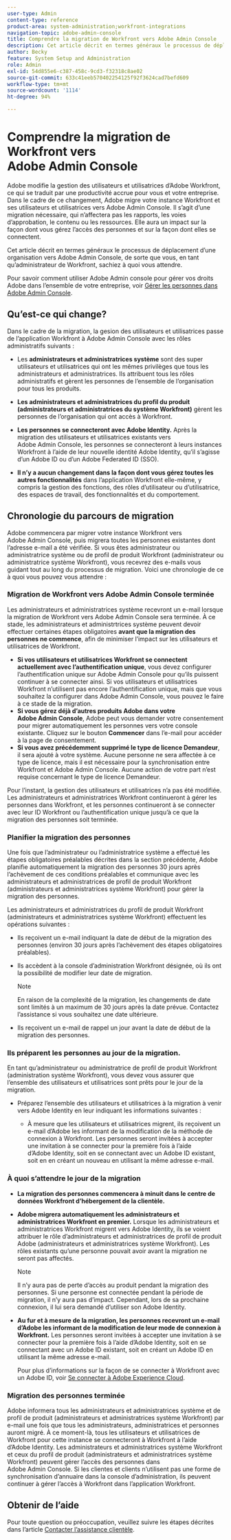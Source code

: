 ```yaml
---
user-type: Admin
content-type: reference
product-area: system-administration;workfront-integrations
navigation-topic: adobe-admin-console
title: Comprendre la migration de Workfront vers Adobe Admin Console
description: Cet article décrit en termes généraux le processus de déplacement d’une organisation vers Adobe Admin Console, de sorte que vous, en tant qu’administrateur de Workfront, sachiez à quoi vous attendre.
author: Becky
feature: System Setup and Administration
role: Admin
exl-id: 54d855e6-c387-458c-9cd3-f32318c8ae02
source-git-commit: 633c41eeb570402254125f92f3624cad7befd609
workflow-type: tm+mt
source-wordcount: '1114'
ht-degree: 94%

---
```


# Comprendre la migration de Workfront vers Adobe Admin Console

Adobe modifie la gestion des utilisateurs et utilisatrices d’Adobe Workfront, ce qui se traduit par une productivité accrue pour vous et votre entreprise. Dans le cadre de ce changement, Adobe migre votre instance Workfront et ses utilisateurs et utilisatrices vers Adobe Admin Console. Il s’agit d’une migration nécessaire, qui n’affectera pas les rapports, les voies d’approbation, le contenu ou les ressources. Elle aura un impact sur la façon dont vous gérez l’accès des personnes et sur la façon dont elles se connectent.

Cet article décrit en termes généraux le processus de déplacement d’une organisation vers Adobe Admin Console, de sorte que vous, en tant qu’administrateur de Workfront, sachiez à quoi vous attendre.

Pour savoir comment utiliser Adobe Admin console pour gérer vos droits Adobe dans l’ensemble de votre entreprise, voir [Gérer les personnes dans Adobe Admin Console](/help/quicksilver/administration-and-setup/add-users/create-and-manage-users/admin-console.md).

## Qu’est-ce qui change?

Dans le cadre de la migration, la gesion des utilisateurs et utilisatrices passe de l’application Workfront à Adobe Admin Console avec les rôles administratifs suivants :

* Les **administrateurs et administratrices système** sont des super utilisateurs et utilisatrices qui ont les mêmes privilèges que tous les administrateurs et administratrices. Ils attribuent tous les rôles administratifs et gèrent les personnes de l’ensemble de l’organisation pour tous les produits.

* **Les administrateurs et administratrices du profil du produit (administrateurs et administratrices du système Workfront)** gèrent les personnes de l’organisation qui ont accès à Workfront.

* **Les personnes se connecteront avec Adobe Identity.** Après la migration des utilisateurs et utilisatrices existants vers Adobe Admin Console, les personnes se connecteront à leurs instances Workfront à l’aide de leur nouvelle identité Adobe Identity, qu’il s’agisse d’un Adobe ID ou d’un Adobe Federated ID (SSO).

* **Il n’y a aucun changement dans la façon dont vous gérez toutes les autres fonctionnalités** dans l’application Workfront elle-même, y compris la gestion des fonctions, des rôles d’utilisateur ou d’utilisatrice, des espaces de travail, des fonctionnalités et du comportement.

## Chronologie du parcours de migration

Adobe commencera par migrer votre instance Workfront vers Adobe Admin Console, puis migrera toutes les personnes existantes dont l’adresse e-mail a été vérifiée. Si vous êtes administrateur ou administratrice système ou de profil de produit Workfront (administrateur ou administratrice système Workfront), vous recevrez des e-mails vous guidant tout au long du processus de migration. Voici une chronologie de ce à quoi vous pouvez vous attendre :

### Migration de Workfront vers Adobe Admin Console terminée

Les administrateurs et administratrices système recevront un e-mail lorsque la migration de Workfront vers Adobe Admin Console sera terminée. À ce stade, les administrateurs et administrtrices système peuvent devoir effectuer certaines étapes obligatoires **avant que la migration des personnes ne commence**, afin de minimiser l’impact sur les utilisateurs et utilisatrices de Workfront.

* **Si vos utilisateurs et utilisatrices Workfront se connectent actuellement avec l’authentification unique**, vous devez configurer l’authentification unique sur Adobe Admin Console pour qu’ils puissent continuer à se connecter ainsi. Si vos utilisateurs et utilisatrices Workfront n’utilisent pas encore l’authentification unique, mais que vous souhaitez la configurer dans Adobe Admin Console, vous pouvez le faire à ce stade de la migration.
* **Si vous gérez déjà d’autres produits Adobe dans votre Adobe Admin Console**, Adobe peut vous demander votre consentement pour migrer automatiquement les personnes vers votre console existante. Cliquez sur le bouton **Commencer** dans l’e-mail pour accéder à la page de consentement.
* **Si vous avez précédemment supprimé le type de licence Demandeur**, il sera ajouté à votre système. Aucune personne ne sera affectée à ce type de licence, mais il est nécessaire pour la synchronisation entre Workfront et Adobe Admin Console. Aucune action de votre part n’est requise concernant le type de licence Demandeur.

Pour l’instant, la gestion des utilisateurs et utilisatrices n’a pas été modifiée. Les administrateurs et administratrices Workfront continueront à gérer les personnes dans Workfront, et les personnes continueront à se connecter avec leur ID Workfront ou l’authentification unique jusqu’à ce que la migration des personnes soit terminée.

### Planifier la migration des personnes

Une fois que l’administrateur ou l’administratrice système a effectué les étapes obligatoires préalables décrites dans la section précédente, Adobe planifie automatiquement la migration des personnes 30 jours après l’achèvement de ces conditions préalables et communique avec les administrateurs et administratrices de profil de produit Workfront (administrateurs et administratrices système Workfront) pour gérer la migration des personnes.

Les administrateurs et administratrices du profil de produit Workfront (administrateurs et administratrices système Workfront) effectuent les opérations suivantes :

* Ils reçoivent un e-mail indiquant la date de début de la migration des personnes (environ 30 jours après l’achèvement des étapes obligatoires préalables).
* Ils accèdent à la console d’administration Workfront désignée, où ils ont la possibilité de modifier leur date de migration.

  >[!NOTE]
  >
  >En raison de la complexité de la migration, les changements de date sont limités à un maximum de 30 jours après la date prévue. Contactez l’assistance si vous souhaitez une date ultérieure.

* Ils reçoivent un e-mail de rappel un jour avant la date de début de la migration des personnes.

### Ils préparent les personnes au jour de la migration.

En tant qu’administrateur ou administratrice de profil de produit Workfront (administration système Workfront), vous devez vous assurer que l’ensemble des utilisateurs et utilisatrices sont prêts pour le jour de la migration.

* Préparez l’ensemble des utilisateurs et utilisatrices à la migration à venir vers Adobe Identity en leur indiquant les informations suivantes :

   * À mesure que les utilisateurs et utilisatrices migrent, ils reçoivent un e-mail d’Adobe les informant de la modification de la méthode de connexion à Workfront. Les personnes seront invitées à accepter une invitation à se connecter pour la première fois à l’aide d’Adobe Identity, soit en se connectant avec un Adobe ID existant, soit en en créant un nouveau en utilisant la même adresse e-mail.

### À quoi s’attendre le jour de la migration

* **La migration des personnes commencera à minuit dans le centre de données Workfront d’hébergement de la clientèle.**

* **Adobe migrera automatiquement les administrateurs et administratrices Workfront en premier.** Lorsque les administrateurs et administratrices Workfront migrent vers Adobe Identity, ils se voient attribuer le rôle d’administrateurs et administratrices de profil de produit Adobe (administrateurs et administratrices système Workfront). Les rôles existants qu’une personne pouvait avoir avant la migration ne seront pas affectés.

  >[!NOTE]
  >
  >Il n’y aura pas de perte d’accès au produit pendant la migration des personnes. Si une personne est connectée pendant la période de migration, il n’y aura pas d’impact. Cependant, lors de sa prochaine connexion, il lui sera demandé d’utiliser son Adobe Identity.



* **Au fur et à mesure de la migration, les personnes recevront un e-mail d’Adobe les informant de la modification de leur mode de connexion à Workfront.** Les personnes seront invitées à accepter une invitation à se connecter pour la première fois à l’aide d’Adobe Identity, soit en se connectant avec un Adobe ID existant, soit en créant un Adobe ID en utilisant la même adresse e-mail.

  Pour plus d’informations sur la façon de se connecter à Workfront avec un Adobe ID, voir [Se connecter à Adobe Experience Cloud](/help/quicksilver/workfront-basics/navigate-workfront/workfront-navigation/adobe-unified-experience.md#log-in-to-adobe-experience-cloud).

### Migration des personnes terminée

Adobe informera tous les administrateurs et administratrices système et de profil de produit (administrateurs et administratrices système Workfront) par e-mail une fois que tous les administrateurs, administratrices et personnes auront migré. À ce moment-là, tous les utilisateurs et utilisatrices de Workfront pour cette instance se connecteront à Workfront à l’aide d’Adobe Identity. Les administrateurs et administratrices système Workfront et ceux du profil de produit (administrateurs et administratrices système Workfront) peuvent gérer l’accès des personnes dans Adobe Admin Console. Si les clientes et clients n’utilisent pas une forme de synchronisation d’annuaire dans la console d’administration, ils peuvent continuer à gérer l’accès à Workfront dans l’application Workfront.

## Obtenir de l’aide

Pour toute question ou préoccupation, veuillez suivre les étapes décrites dans l’article [Contacter l’assistance clientèle](/help/quicksilver/workfront-basics/tips-tricks-and-troubleshooting/contact-customer-support.md).




